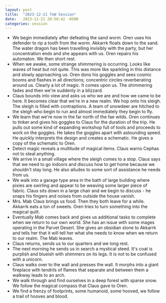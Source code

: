 ```yaml
---
layout: post
title:  "2023-12-21 ToW Session"
date:   2023-12-21 20:58:42 -0500
categories: session
---
```


- We begin immediately after defeating the sand worm. Oren uses his defender to rip a tooth from the worm. Akkarrk floats down to the sand. The water dragon has been travelling invisibly with the party, but her concentration ends and she appears with us. Oren repairs his automaton. We then short rest.
- When we awake, some strange shimmering is occurring. Looks like waves of heat but not quite. This was more like sparkling in this distance and slowly approaching us. Oren dons his goggles and sees cosmic booms and flashes in all directions; concentric circles reverberating around us. Clearly a lot of magic. It comes upon us. The shimmering fades and then we're suddenly in a blizzard.
- Claus bounds into view and asks us who we are and how we came to be here. It becomes clear that we're in a new realm. We hop onto his sleigh. The sleigh is filled with contraptions. A team of snowdeer are hitched to the sleigh who begin to run and almost immediately they begin to fly. 
- We learn that we're now in the far north of the fae wilds. Oren continues to tinker and gives his goggles to Claus for the duration of the trip. He pulls out some kind of expanding workshop full of tools and proceeds to work on the goggles. He takes the goggles apart with astounding speed. He quickly interprets the design and creates a schematic. He gives a copy of the schematic to Oren.
- Detect magic reveals a multitude of magical items. Claus warns Cephas not to steal anything.
- We arrive in a small village where the sleigh comes to a stop. Claus says that we need to go indoors and discuss how to get home because we shouldn't stay long. He also alludes to some sort of assistance he needs from us.
- We walk into a garage type area in the bath of large building where pixies are swirling and appear to be weaving some larger piece of fabric. Claus sits down in a large chair and we begin to discuss - he snaps his fingers and noises from outside the house vanish. 
- Mrs. Mab Claus brings us food. Then they both leave for a while. Akkarrk eats a ton of sweets. Oren tries to turn something into the magical quilt. 
- Eventually Mab comes back and gives us additional tasks to complete when we return to our own world. She has an issue with some mages operating in the Parvet Desert. She gives an obsidian stone to Akkarrk and tells her that it will tell her what she needs to know when we return to our realm. The Mab leaves.
- Claus returns, sends us to our quarters and we long rest.
- The next morning he sends us in search a mystical steed. It's coat is purplish and blueish with shimmers on its legs. It is not to be confused with a unicorn.
- Claus walks over to the wall and presses the wall. It morphs into a giant fireplace with tendrils of flames that separate and between them a walkway leads to an arch.
- We walk through and find ourselves in a deep forest with sparse snow. We follow the magical compass that Claus gave to Oren.
- We find a frenzy of footprints, some humanoid, some hooved, we follow a trail of hooves and blood. 